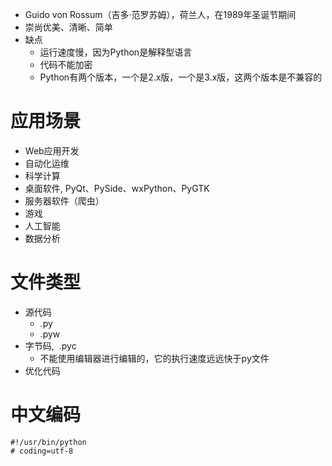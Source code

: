 - Guido von Rossum（吉多·范罗苏姆），荷兰人，在1989年圣诞节期间
- 崇尚优美、清晰、简单
- 缺点
	- 运行速度慢，因为Python是解释型语言
	- 代码不能加密
	- Python有两个版本，一个是2.x版，一个是3.x版，这两个版本是不兼容的

# 应用场景
- Web应用开发
- 自动化运维
- 科学计算
- 桌面软件, PyQt、PySide、wxPython、PyGTK
- 服务器软件（爬虫）
- 游戏
- 人工智能
- 数据分析

# 文件类型
- 源代码
	- .py
	- .pyw
- 字节码,  .pyc
	- 不能使用编辑器进行编辑的，它的执行速度远远快于py文件
- 优化代码

# 中文编码
```
#!/usr/bin/python
# coding=utf-8

```